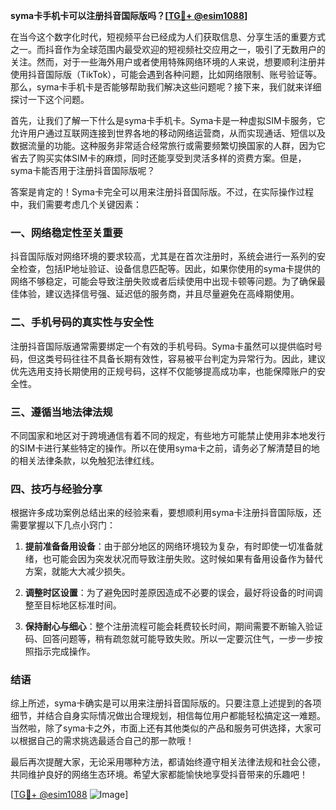 **syma卡手机卡可以注册抖音国际版吗？[[TG💪+ @esim1088](https://t.me/s/esim1088)]**

在当今这个数字化时代，短视频平台已经成为人们获取信息、分享生活的重要方式之一。而抖音作为全球范围内最受欢迎的短视频社交应用之一，吸引了无数用户的关注。然而，对于一些海外用户或者使用特殊网络环境的人来说，想要顺利注册并使用抖音国际版（TikTok），可能会遇到各种问题，比如网络限制、账号验证等。那么，syma卡手机卡是否能够帮助我们解决这些问题呢？接下来，我们就来详细探讨一下这个问题。

首先，让我们了解一下什么是syma卡手机卡。Syma卡是一种虚拟SIM卡服务，它允许用户通过互联网连接到世界各地的移动网络运营商，从而实现通话、短信以及数据流量的功能。这种服务非常适合经常旅行或需要频繁切换国家的人群，因为它省去了购买实体SIM卡的麻烦，同时还能享受到灵活多样的资费方案。但是，syma卡能否用于注册抖音国际版呢？

答案是肯定的！Syma卡完全可以用来注册抖音国际版。不过，在实际操作过程中，我们需要考虑几个关键因素：

### 一、网络稳定性至关重要

抖音国际版对网络环境的要求较高，尤其是在首次注册时，系统会进行一系列的安全检查，包括IP地址验证、设备信息匹配等。因此，如果你使用的syma卡提供的网络不够稳定，可能会导致注册失败或者后续使用中出现卡顿等问题。为了确保最佳体验，建议选择信号强、延迟低的服务商，并且尽量避免在高峰期使用。

### 二、手机号码的真实性与安全性

注册抖音国际版通常需要绑定一个有效的手机号码。Syma卡虽然可以提供临时号码，但这类号码往往不具备长期有效性，容易被平台判定为异常行为。因此，建议优先选用支持长期使用的正规号码，这样不仅能够提高成功率，也能保障账户的安全性。

### 三、遵循当地法律法规

不同国家和地区对于跨境通信有着不同的规定，有些地方可能禁止使用非本地发行的SIM卡进行某些特定的操作。所以在使用syma卡之前，请务必了解清楚目的地的相关法律条款，以免触犯法律红线。

### 四、技巧与经验分享

根据许多成功案例总结出来的经验来看，要想顺利用syma卡注册抖音国际版，还需要掌握以下几点小窍门：

1. **提前准备备用设备**：由于部分地区的网络环境较为复杂，有时即使一切准备就绪，也可能会因为突发状况而导致注册失败。这时候如果有备用设备作为替代方案，就能大大减少损失。
   
2. **调整时区设置**：为了避免因时差原因造成不必要的误会，最好将设备的时间调整至目标地区标准时间。
   
3. **保持耐心与细心**：整个注册流程可能会耗费较长时间，期间需要不断输入验证码、回答问题等，稍有疏忽就可能导致失败。所以一定要沉住气，一步一步按照指示完成操作。

### 结语

综上所述，syma卡确实是可以用来注册抖音国际版的。只要注意上述提到的各项细节，并结合自身实际情况做出合理规划，相信每位用户都能轻松搞定这一难题。当然啦，除了syma卡之外，市面上还有其他类似的产品和服务可供选择，大家可以根据自己的需求挑选最适合自己的那一款哦！

最后再次提醒大家，无论采用哪种方法，都请始终遵守相关法律法规和社会公德，共同维护良好的网络生态环境。希望大家都能愉快地享受抖音带来的乐趣吧！

[[TG💪+ @esim1088](https://t.me/s/esim1088) ![Image](https://i.postimg.cc/4NQfJmqS/Snipaste-2025-05-13-00-14-12.png)]